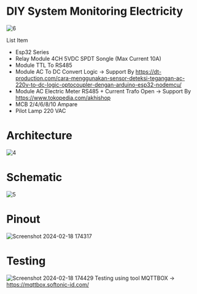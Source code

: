 # DIY System Monitoring Electricity
![6](https://github.com/eunbiline98/system-monitoring-electricity-pzem-016-/assets/50385294/2a3f4c81-ea9f-4d17-bae3-80f58e04f137)

List Item
- Esp32 Series
- Relay Module 4CH 5VDC SPDT Songle (Max Current 10A)
- Module TTL To RS485
- Module AC To DC Convert Logic -> Support By https://dt-production.com/cara-menggunakan-sensor-deteksi-tegangan-ac-220v-to-dc-logic-optocoupler-dengan-arduino-esp32-nodemcu/
- Module AC Electric Meter RS485 + Current Trafo Open -> Support By https://www.tokopedia.com/akhishop
- MCB 2/4/6/8/10 Ampare
- Pilot Lamp 220 VAC

# Architecture
![4](https://github.com/eunbiline98/system-monitoring-electricity-pzem-016-/assets/50385294/33387764-9fcb-48e7-bf3d-dd94a2aedc26)

# Schematic
![5](https://github.com/eunbiline98/system-monitoring-electricity-pzem-016-/assets/50385294/44481984-f129-4ab5-8566-2bc6d945c1b8)

# Pinout
![Screenshot 2024-02-18 174317](https://github.com/eunbiline98/system-monitoring-electricity-pzem-016-/assets/50385294/66d4ba0f-6b72-41ab-897a-39fd17bbde94)

# Testing
![Screenshot 2024-02-18 174429](https://github.com/eunbiline98/system-monitoring-electricity-pzem-016-/assets/50385294/02fafcf7-05b9-440e-9c37-02b5636786c1)
Testing using tool MQTTBOX -> https://mqttbox.softonic-id.com/
